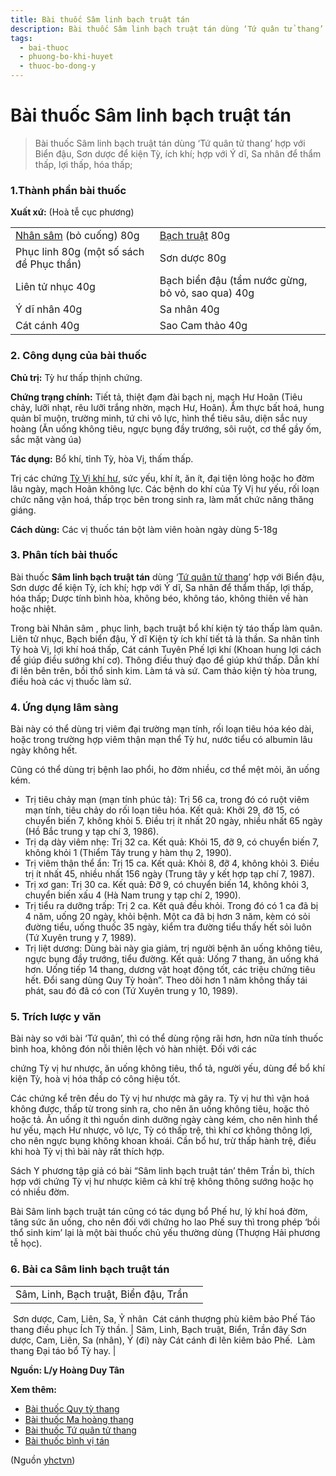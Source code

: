 ```yaml
---
title: Bài thuốc Sâm linh bạch truật tán
description: Bài thuốc Sâm linh bạch truật tán dùng ‘Tứ quân tử thang’ hợp với Biển đậu, Sơn dược để kiện Tỳ, ích khí; hợp với Ý dĩ, Sa nhân để thẩm thấp, lợi thấp, hóa thấp;
tags:
  - bai-thuoc
  - phuong-bo-khi-huyet
  - thuoc-bo-dong-y
---
```


# Bài thuốc Sâm linh bạch truật tán 

> Bài thuốc Sâm linh bạch truật tán dùng ‘Tứ quân tử thang’ hợp với Biển đậu, Sơn dược để kiện Tỳ, ích khí; hợp với Ý dĩ, Sa nhân để thẩm thấp, lợi thấp, hóa thấp;

### 1.Thành phần bài thuốc

**Xuất xứ:** (Hoà tễ cục phương)

|  |  |
| --- | --- |
| [Nhân sâm](/yhctvn/vi-thuoc-nhan-sam) (bỏ cuống) 80g | [Bạch truật](/yhctvn/vi-thuoc-bach-truat) 80g |
| Phục linh 80g (một số sách đề Phục thần) | Sơn dược 80g |
| Liên tử nhục 40g | Bạch biển đậu (tẩm nước gừng, bỏ vỏ, sao qua) 40g |
| Ý dĩ nhân 40g | Sa nhân 40g |
| Cát cánh 40g | Sao Cam thảo 40g |

### 2. Công dụng của bài thuốc

**Chủ trị:** Tỳ hư thấp thịnh chứng.

**Chứng trạng chính:** Tiết tả, thiệt đạm đài bạch nị, mạch Hư Hoãn (Tiêu chảy, lưỡi nhạt, rêu lưỡi trắng nhờn, mạch Hư, Hoãn). Ẩm thực bất hoá, hung quản bĩ muộn, trường minh, tứ chi vô lực, hình thể tiêu sâu, diện sắc nuy hoàng (Ăn uống không tiêu, ngực bụng đầy trướng, sôi ruột, cơ thể gầy ốm, sắc mặt vàng úa)

**Tác dụng:** Bổ khí, tỉnh Tỳ, hòa Vị, thấm thấp. 

Trị các chứng [Tỳ Vị khí hư](/yhctvn/chung-khi-hu-trong-dong-y), sức yếu, khí ít, ăn ít, đại tiện lỏng hoặc ho đờm lâu ngày, mạch Hoãn không lực. Các bệnh do khí của Tỳ Vị hư yếu, rối loạn chức năng vận hoá, thấp trọc bên trong sinh ra, làm mất chức năng thăng giáng.

**Cách dùng:** Các vị thuốc tán bột làm viên hoàn ngày dùng 5-18g

### 3. Phân tích bài thuốc

Bài thuốc **Sâm linh bạch truật tán** dùng ‘[Tứ quân tử thang](/yhctvn/bai-thuoc-tu-quan-tu-thang)’ hợp với Biển đậu, Sơn dược để kiện Tỳ, ích khí; hợp với Ý dĩ, Sa nhân để thẩm thấp, lợi thấp, hóa thấp; Dược tính bình hòa, không béo, không táo, không thiên về hàn hoặc nhiệt.

Trong bài Nhân sâm , phục linh, bạch truật bổ khí kiện tỳ táo thấp làm quân. Liên tử nhục, Bạch biển đậu, Ý dĩ Kiện tỳ ích khí tiết tả là thần. Sa nhân tỉnh Tỳ hoà Vị, lợi khí hoá thấp, Cát cánh Tuyên Phế lợi khí (Khoan hung lợi cách để giúp điều sướng khí cơ). Thông điều thuỷ đạo để giúp khứ thấp. Dẫn khí đi lên bên trên, bồi thổ sinh kim. Làm tá và sứ. Cam thảo kiện tỳ hòa trung, điều hoà các vị thuốc làm sứ. 

### 4. Ứng dụng lâm sàng

Bài này có thể dùng trị viêm đại trường mạn tính, rối loạn tiêu hóa kéo dài, hoặc trong trường hợp viêm thận mạn thể Tỳ hư, nước tiểu có albumin lâu ngày không hết.

Cũng có thể dùng trị bệnh lao phổi, ho đờm nhiều, cơ thể mệt mỏi, ăn uống kém.

* Trị tiêu chảy mạn (mạn tính phúc tả): Trị 56 ca, trong đó có ruột viêm mạn tính, tiêu chảy do rối loạn tiêu hóa. Kết quả: Khởi 29, đỡ 15, có chuyển biến 7, không khỏi 5. Điều trị ít nhất 20 ngày, nhiều nhất 65 ngày (Hồ Bắc trung y tạp chí 3, 1986).
* Trị dạ dày viêm nhẹ: Trị 32 ca. Kết quả: Khỏi 15, đỡ 9, có chuyển biến 7, không khỏi 1 (Thiểm Tây trung y hàm thụ 2, 1990).
* Trị viêm thận thể ẩn: Trị 15 ca. Kết quả: Khỏi 8, đỡ 4, không khỏi 3. Điều trị ít nhất 45, nhiều nhất 156 ngày (Trung tây y kết hợp tạp chí 7, 1987).
* Trị xơ gan: Trị 30 ca. Kết quả: Đỡ 9, có chuyển biến 14, không khỏi 3, chuyển biến xấu 4 (Hà Nam trung y tạp chí 2, 1990).
* Trị tiểu ra dưỡng trấp: Trị 2 ca. Kết quả đều khỏi. Trong đó có 1 ca đã bị 4 năm, uống 20 ngày, khỏi bệnh. Một ca đã bị hơn 3 năm, kèm có sỏi đường tiểu, uống thuốc 35 ngày, kiểm tra đường tiểu thấy hết sỏi luôn (Tứ Xuyên trung y 7, 1989).
* Trị liệt dương: Dùng bài này gia giảm, trị người bệnh ăn uống không tiêu, ngực bụng đầy trướng, tiểu đường. Kết quả: Uống 7 thang, ăn uống khá hơn. Uống tiếp 14 thang, dương vật hoạt động tốt, các triệu chứng tiêu hết. Đổi sang dùng Quy Tỳ hoàn”. Theo dõi hơn 1 năm không thấy tái phát, sau đó đã có con (Tứ Xuyên trung y 10, 1989).

### 5. Trích lược y văn

Bài này so với bài ‘Tứ quân’, thì có thể dùng rộng rãi hơn, hơn nữa tính thuốc bình hoa, không đón nỗi thiên lệch vỏ hàn nhiệt. Đối với các

chứng Tỳ vị hư nhược, ăn uống không tiêu, thổ tả, người yếu, dùng để bổ khí kiện Tỳ, hoà vị hóa thấp có công hiệu tốt.

Các chứng kể trên đều do Tỳ vị hư nhược mà gây ra. Tỳ vị hư thì vận hoá không được, thấp từ trong sinh ra, cho nên ăn uống không tiêu, hoặc thỏ hoặc tả. Ăn uống ít thì nguồn dinh dưỡng ngày càng kém, cho nên hình thể hư yếu, mạch Hư nhược, vô lực, Tỳ có thấp trệ, thì khí cơ không thông lợi, cho nên ngực bụng không khoan khoái. Cần bổ hư, trừ thấp hành trệ, điều khi hoà Tỳ vị thì bài này rất thích hợp.

Sách Y phương tập giả có bài “Sâm linh bạch truật tán’ thêm Trần bì, thích hợp với chứng Tỳ vị hư nhược kiêm cả khí trệ không thông sướng hoặc họ có nhiều đờm.

Bài Sâm linh bạch truật tán cũng có tác dụng bổ Phế hư, lý khí hoá đờm, tăng sức ăn uống, cho nên đối với chứng ho lao Phế suy thì trong phép ‘bồi thổ sinh kim’ lại là một bài thuốc chủ yếu thường dùng (Thượng Hải phương tễ học).

### 6. Bài ca Sâm linh bạch truật tán

|  |  |
| --- | --- |
| Sâm, Linh, Bạch truật, Biển đậu, Trần
 Sơn dược, Cam, Liên, Sa, Ỷ nhân 
Cát cánh thượng phù kiêm bảo Phế
Táo thang điều phục Ích Tỳ thần. | Sâm, Linh, Bạch truật, Biển, Trần đây
Sơn dược, Cam, Liên, Sa (nhân), Ý (đi) này
Cát cánh đi lên kiêm bảo Phế. 
Làm thang Đại táo bổ Tỳ hay. |

**Nguồn: L/y Hoàng Duy Tân**

**Xem thêm:**

* [Bài thuốc Quy tỳ thang](/yhctvn/bai-thuoc-quy-ty-thang)
* [Bài thuốc Ma hoàng thang](/yhctvn/bai-thuoc-ma-hoang-thang)
* [Bài thuốc Tứ quân tử thang](/yhctvn/bai-thuoc-tu-quan-tu-thang)
* [Bài thuốc bình vị tán](/yhctvn/bai-thuoc-binh-vi-tan)

(Nguồn <a href="https://yhctvn.com/bai-thuoc-sam-linh-bach-truat-tan/" target="_blank">yhctvn</a>)
